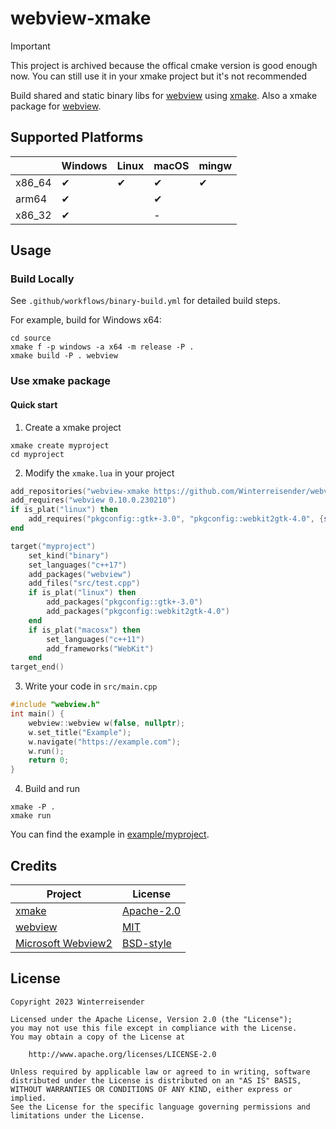 # webview-xmake


> [!IMPORTANT]
> 
> This project is archived because the offical cmake version is good enough now. You can still use it in your xmake project but it's not recommended

Build shared and static binary libs for [webview](https://github.com/webview/webview) using [xmake](https://xmake.io). Also a xmake package for [webview](https://github.com/webview/webview).

## Supported Platforms

|        | Windows | Linux | macOS | mingw |
| ------ | ------- | ----- | ----- | ----- |
| x86_64 | ✔      | ✔    | ✔    | ✔    |
| arm64  | ✔      |       |  ✔   |       |
| x86_32 | ✔      |       | -     |       |

## Usage

### Build Locally

See `.github/workflows/binary-build.yml` for detailed build steps.

For example, build for Windows x64:

```shell
cd source
xmake f -p windows -a x64 -m release -P .
xmake build -P . webview
```

### Use xmake package

#### Quick start

1. Create a xmake project

```shell
xmake create myproject
cd myproject
```

2. Modify the `xmake.lua` in your project

```lua
add_repositories("webview-xmake https://github.com/Winterreisender/webview-xmake.git")
add_requires("webview 0.10.0.230210")
if is_plat("linux") then
    add_requires("pkgconfig::gtk+-3.0", "pkgconfig::webkit2gtk-4.0", {system = true})
end

target("myproject")
    set_kind("binary")
    set_languages("c++17")
    add_packages("webview")
    add_files("src/test.cpp")
    if is_plat("linux") then
        add_packages("pkgconfig::gtk+-3.0")
        add_packages("pkgconfig::webkit2gtk-4.0")
    end
    if is_plat("macosx") then
        set_languages("c++11")
        add_frameworks("WebKit")
    end
target_end()
```

3. Write your code in `src/main.cpp`

```c++
#include "webview.h"
int main() {
    webview::webview w(false, nullptr);
    w.set_title("Example");
    w.navigate("https://example.com");
    w.run();
    return 0;
}
```

4. Build and run

```shell
xmake -P .
xmake run
```

You can find the example in [example/myproject](example/myproject).

## Credits

| Project                                                                   | License                                                                             |
| ------------------------------------------------------------------------- | ----------------------------------------------------------------------------------- |
| [xmake](https://xmake.io)                                                    | [Apache-2.0](https://github.com/xmake-io/xmake/blob/master/LICENSE.md)                 |
| [webview](https://github.com/webview/webview)                                | [MIT](https://github.com/webview/webview/blob/master/LICENSE)                          |
| [Microsoft Webview2](https://www.nuget.org/packages/Microsoft.Web.WebView2/) | [BSD-style](https://www.nuget.org/packages/Microsoft.Web.WebView2/1.0.1245.22/License) |

## License

```
Copyright 2023 Winterreisender

Licensed under the Apache License, Version 2.0 (the "License");
you may not use this file except in compliance with the License.
You may obtain a copy of the License at

    http://www.apache.org/licenses/LICENSE-2.0

Unless required by applicable law or agreed to in writing, software
distributed under the License is distributed on an "AS IS" BASIS,
WITHOUT WARRANTIES OR CONDITIONS OF ANY KIND, either express or implied.
See the License for the specific language governing permissions and
limitations under the License.
```
